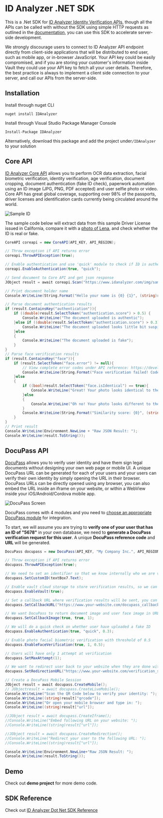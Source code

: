 
# ID Analyzer .NET SDK
This is a .Net SDK for [ID Analyzer Identity Verification APIs](https://www.idanalyzer.com), though all the APIs can be called with without the SDK using simple HTTP requests as outlined in the [documentation](https://developer.idanalyzer.com), you can use this SDK to accelerate server-side development.

We strongly discourage users to connect to ID Analyzer API endpoint directly  from client-side applications that will be distributed to end user, such as mobile app, or in-browser JavaScript. Your API key could be easily compromised, and if you are storing your customer's information inside Vault they could use your API key to fetch all your user details. Therefore, the best practice is always to implement a client side connection to your server, and call our APIs from the server-side.

## Installation
Install through nuget CLI

```shell
nuget install IDAnalyzer
```
Install through Visual Studio Package Manager Console

```shell
Install-Package IDAnalyzer
```

Alternatively, download this package and add the project under`/IDAnalyzer` to your solution

## Core API
[ID Analyzer Core API](https://www.idanalyzer.com/products/id-analyzer-core-api.html) allows you to perform OCR data extraction, facial biometric verification, identity verification, age verification, document cropping, document authentication (fake ID check), paperwork automation using an ID image (JPG, PNG, PDF accepted) and user selfie photo or video. Core API has great global coverage, supporting over 98% of the passports, driver licenses and identification cards currently being circulated around the world.

![Sample ID](https://www.idanalyzer.com/img/sampleid1.jpg)

The sample code below will extract data from this sample Driver License issued in California, compare it with a [photo of Lena](https://upload.wikimedia.org/wikipedia/en/7/7d/Lenna_%28test_image%29.png), and check whether the ID is real or fake.              

```c#
CoreAPI coreapi = new CoreAPI(API_KEY, API_REGION);

// Throw exception if API returns error
coreapi.ThrowAPIException(true);

// Enable authentication and use 'quick' module to check if ID is authentic
coreapi.EnableAuthentication(true, "quick");

// Send document to Core API and get json response
JObject result = await coreapi.Scan("https://www.idanalyzer.com/img/sampleid1.jpg", "", "https://upload.wikimedia.org/wikipedia/en/7/7d/Lenna_%28test_image%29.png");

// Print document holder name
Console.WriteLine(String.Format("Hello your name is {0} {1}", (string)result.SelectToken("result.firstName"), (string)result.SelectToken("result.lastName")));

// Parse document authentication results  
if (result.ContainsKey("authentication")){
    if ((double)result.SelectToken("authentication.score") > 0.5) {
        Console.WriteLine("The document uploaded is authentic");
    }else if ((double)result.SelectToken("authentication.score") > 0.3){
        Console.WriteLine("The document uploaded looks little bit suspicious");
    }else
    {
        Console.WriteLine("The document uploaded is fake");
    }
}
// Parse face verification results  
if (result.ContainsKey("face")){
    if (result.SelectToken("face.error") != null){
        // View complete error codes under API reference: https://developer.idanalyzer.com/coreapi.html
        Console.WriteLine(String.Format("Face verification failed! Code: {0}, Reason: {1}", (string)result.SelectToken("face.error"), (string)result.SelectToken("face.error_message")));
    }else
    {
        if ((bool)result.SelectToken("face.isIdentical") == true){
            Console.WriteLine("Great! Your photo looks identical to the photo on document");
        }else
        {
            Console.WriteLine("Oh no! Your photo looks different to the photo on document");
        }
        Console.WriteLine(String.Format("Similarity score: {0}", (string)result.SelectToken("face.confidence")));
    }
}
// Print result
Console.WriteLine(Environment.NewLine + "Raw JSON Result: ");
Console.WriteLine(result.ToString());

```
## DocuPass API
[DocuPass](https://www.idanalyzer.com/products/docupass.html) allows you to verify user identity and have them sign legal documents without designing your own web page or mobile UI. A unique DocuPass URL can be generated for each of your users and your users can verify their own identity by simply opening the URL in their browser. DocuPass URLs can be directly opened using any browser,  you can also embed the URL inside an iframe on your website, or within a WebView inside your iOS/Android/Cordova mobile app.

![DocuPass Screen](https://www.idanalyzer.com/img/docupassliveflow.jpg)

DocuPass comes with 4 modules and you need to [choose an appropriate DocuPass module](https://www.idanalyzer.com/products/docupass.html) for integration.

To start, we will assume you are trying to **verify one of your user that has an ID of "5678"** in your own database, we need to **generate a DocuPass verification request for this user**. A unique **DocuPass reference code** and **URL** will be generated.

```c#
DocuPass docupass = new DocuPass(API_KEY, "My Company Inc.", API_REGION);

// Throw exception if API returns error
docupass.ThrowAPIException(true);

// We need to set an identifier so that we know internally who we are verifying, this string will be returned in the callback. You can use your own user/customer id.  
docupass.SetCustomID(textBox7.Text);  

// Enable vault cloud storage to store verification results, so we can look up the results  
docupass.EnableVault(true);  

// Set a callback URL where verification results will be sent, you can use docupass_callback.php in demo folder as a template  
docupass.SetCallbackURL("https://www.your-website.com/docupass_callback.php"); 

// We want DocuPass to return document image and user face image in URL format so we can store them on our own server later.  
docupass.SetCallbackImage(true, true, 1);  

// We will do a quick check on whether user have uploaded a fake ID  
docupass.EnableAuthentication(true, "quick", 0.3);  

// Enable photo facial biometric verification with threshold of 0.5  
docupass.EnableFaceVerification(true, 1, 0.5);  

// Users will have only 1 attempt at verification  
docupass.SetMaxAttempt(1);  

// We want to redirect user back to your website when they are done with verification  
docupass.SetRedirectionURL("https://www.your-website.com/verification_succeeded.php", "https://www.your-website.com/verification_failed.php");

// Create a DocuPass Mobile Session
JObject result = await docupass.CreateMobile();
// JObjectresult = await docupass.CreateLiveMobile();
Console.WriteLine("Scan the QR Code below to verify your identity: ");
Console.WriteLine((string)result["qrcode"]);
Console.WriteLine("Or open your mobile browser and type in: ");
Console.WriteLine((string)result["url"]);

//JObject result = await docupass.CreateIframe();
//Console.WriteLine("Embed following URL on your website: ");
//Console.WriteLine((string)result["url"]);

//JObject result = await docupass.CreateRedirection();
//Console.WriteLine("Redirect your user to the following URL: ");
//Console.WriteLine((string)result["url"]);

Console.WriteLine(Environment.NewLine+"Raw JSON Result: ");
Console.WriteLine(result.ToString());
```
## Demo
Check out **demo project** for more demo code.

## SDK Reference
Check out [ID Analyzer Dot Net SDK Reference](https://idanalyzer.github.io/id-analyzer-dotnet/)